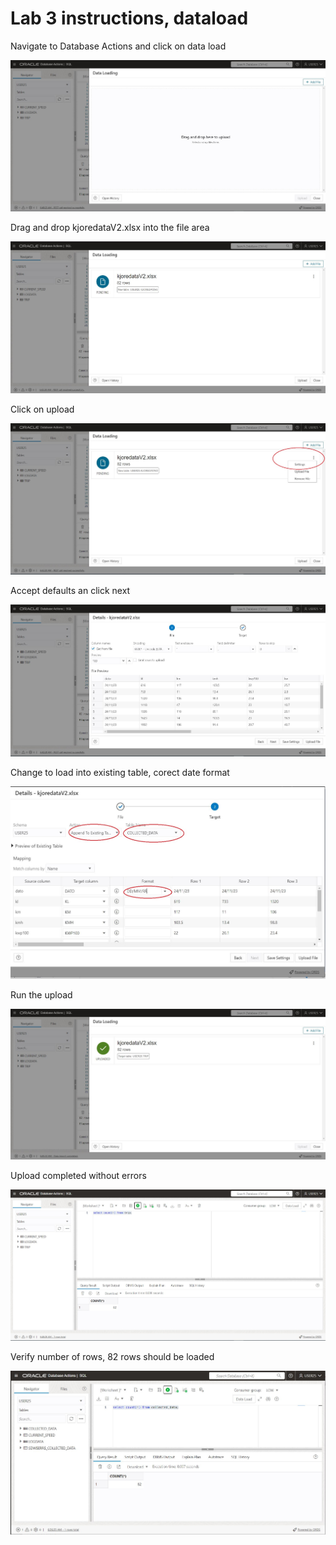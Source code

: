 # Lab 3 instructions, dataload

Navigate to Database Actions and click on data load

![DataLoad](images/dl1.jpg)

Drag and drop kjoredataV2.xlsx into the file area

![DataLoad](images/dl2.jpg)

Click on upload

![DataLoad](images/dl3.jpg)

Accept defaults an click next

![DataLoad](images/dl4.jpg)

Change to load into existing table, corect date format

![DataLoad](images/dl5.jpg)

Run the upload

![DataLoad](images/dl6.jpg)

Upload completed without errors

![DataLoad](images/dl7.jpg)

Verify number of rows, 82 rows should be loaded

![DataLoad](images/dl8.jpg)


